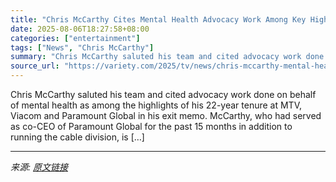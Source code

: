 ```yaml
---
title: "Chris McCarthy Cites Mental Health Advocacy Work Among Key Highlights of His Paramount and Viacom Tenure in Exit Memo"
date: 2025-08-06T18:27:58+08:00
categories: ["entertainment"]
tags: ["News", "Chris McCarthy"]
summary: "Chris McCarthy saluted his team and cited advocacy work done on behalf of mental health as among the highlights of his 22-year tenure at MTV, Viacom and Paramount Global in his exit memo. McCarthy, wh"
source_url: "https://variety.com/2025/tv/news/chris-mccarthy-mental-health-advocacy-paramount-exit-memo-1236480667/"
---
```


Chris McCarthy saluted his team and cited advocacy work done on behalf of mental health as among the highlights of his 22-year tenure at MTV, Viacom and Paramount Global in his exit memo. McCarthy, who had served as co-CEO of Paramount Global for the past 15 months in addition to running the cable division, is [&#8230;]

---

*来源: [原文链接](https://variety.com/2025/tv/news/chris-mccarthy-mental-health-advocacy-paramount-exit-memo-1236480667/)*
